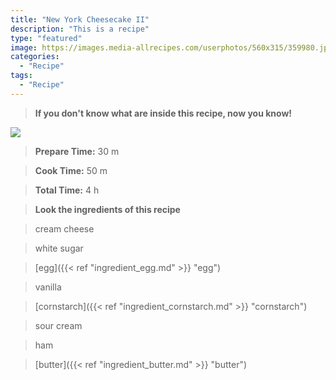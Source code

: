 ```yaml
---
title: "New York Cheesecake II"
description: "This is a recipe"
type: "featured"
image: https://images.media-allrecipes.com/userphotos/560x315/359980.jpg
categories: 
  - "Recipe"
tags: 
  - "Recipe"
---
```



>**If you don't know what are inside this recipe, now you know!**

![](../images/Recipes-Banner.jpg)
> **Prepare Time:** 30 m


> **Cook Time:** 50 m


> **Total Time:** 4 h

> **Look the ingredients of this recipe**

> cream cheese

> white sugar

> [egg]({{< ref "ingredient_egg.md" >}} "egg")

> vanilla

> [cornstarch]({{< ref "ingredient_cornstarch.md" >}} "cornstarch")

> sour cream

> ham

> [butter]({{< ref "ingredient_butter.md" >}} "butter")

